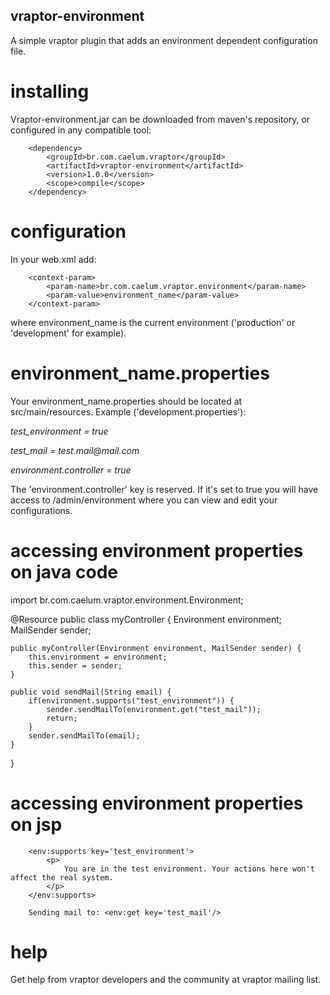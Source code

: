## vraptor-environment

A simple vraptor plugin that adds an environment dependent configuration file.

# installing

Vraptor-environment.jar can be downloaded from maven's repository, or configured in any compatible tool:

		<dependency>
			<groupId>br.com.caelum.vraptor</groupId>
			<artifactId>vraptor-environment</artifactId>
			<version>1.0.0</version>
			<scope>compile</scope>
		</dependency>
		
# configuration

In your web.xml add:

		<context-param>
			<param-name>br.com.caelum.vraptor.environment</param-name>
			<param-value>environment_name</param-value>
		</context-param>
		
where environment_name is the current environment ('production' or 'development' for example).

# environment_name.properties

Your environment_name.properties should be located at src/main/resources. Example ('development.properties'):

_test_environment = true_

_test_mail = test.mail@mail.com_

_environment.controller = true_

The 'environment.controller' key is reserved. If it's set to true you will have access to /admin/environment where you can view and edit your configurations.

# accessing environment properties on java code

import br.com.caelum.vraptor.environment.Environment;

@Resource
public class myController {
	Environment environment;
	MailSender sender;

	public myController(Environment environment, MailSender sender) {
		this.environment = environment;
		this.sender = sender;
	}
	
	public void sendMail(String email) {
		if(environment.supports("test_environment")) {
			sender.sendMailTo(environment.get("test_mail"));
			return;
		}
		sender.sendMailTo(email);
	}
}

# accessing environment properties on jsp

		<env:supports key='test_environment'>
			<p>
				You are in the test environment. Your actions here won't affect the real system.
			</p>
		</env:supports>
		
		Sending mail to: <env:get key='test_mail'/>
		
# help

Get help from vraptor developers and the community at vraptor mailing list.
